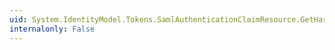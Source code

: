 ```yaml
---
uid: System.IdentityModel.Tokens.SamlAuthenticationClaimResource.GetHashCode
internalonly: False
---
```

